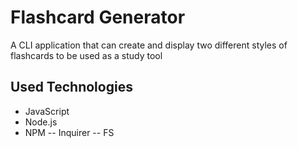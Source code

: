 # Flashcard Generator

A CLI application that can create and display two different styles of flashcards to be used as a study tool

## Used Technologies

- JavaScript
- Node.js
- NPM
-- Inquirer
-- FS